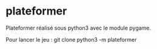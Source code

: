 # plateformer
Plateformer réalisé sous python3 avec le module pygame.

Pour lancer le jeu :
git clone 
python3 -m plateformer
